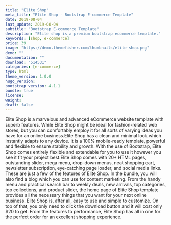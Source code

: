 ```yaml
---
title: "Elite Shop"
meta_title: "Elite Shop - Bootstrap E-commerce Template"
date: 2019-08-04
last_update: 2019-08-04
subtitle: "Bootstrap E-commerce Template"
description: "Elite shop is a premium bootstrap ecommerce template."
keywords: [shop, e-commerce]
price: 39
image: "https://demo.themefisher.com/thumbnails/elite-shop.png"
demo: ""
documentation: ""
download: "514531"
categories: [e-commerce]
type: html
theme_version: 1.0.0
hugo_version: 
bootstrap_version: 4.1.1
bundle: true
license: 
weight:
draft: false
---
```


Elite Shop is a marvelous and advanced eCommerce website template with superb features. While Elite Shop might be ideal for fashion-related web stores, but you can comfortably employ it for all sorts of varying ideas you have for an online business.Elite Shop has a clean and minimal look which instantly adapts to any device. It is a 100% mobile-ready template, powerful and flexible to ensure stability and growth. With the use of Bootstrap, Elite Shop comes entirely flexible and extendable for you to use it however you see it fit your project best.Elite Shop comes with 20+ HTML pages, outstanding slider, mega menu, drop-down menus, neat shopping cart, newsletter subscription, eye-catching page loader, and social media links. These are just a few of the features of Elite Shop. In the bundle, you will also find a blog which you can use for content marketing. From the handy menu and practical search bar to weekly deals, new arrivals, top categories, top collections, and product slider, the home page of Elite Shop template provides all the necessary things that you want for your next online business. Elite Shop is, after all, easy to use and simple to customize. On top of that, you only need to click the download button and it will cost only $20 to get. From the features to performance, Elite Shop has all in one for the perfect order for an excellent shopping experience.
